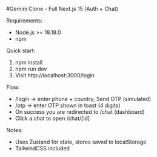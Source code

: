 #Gemini Clone - Full Next.js 15 (Auth + Chat)

Requirements:
- Node.js >= 18.18.0
- npm

Quick start:
1. npm install
2. npm run dev
3. Visit http://localhost:3000/login

Flow:
- /login -> enter phone + country, Send OTP (simulated)
- /otp -> enter OTP shown in toast (4 digits)
- On success you are redirected to /chat (dashboard)
- Click a chat to open /chat/[id]

Notes:
- Uses Zustand for state, stores saved to localStorage
- TailwindCSS included
